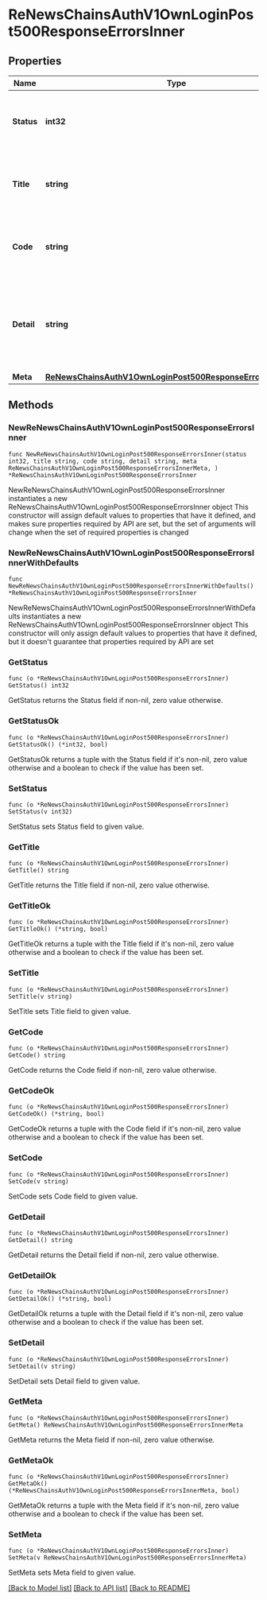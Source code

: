 # ReNewsChainsAuthV1OwnLoginPost500ResponseErrorsInner

## Properties

Name | Type | Description | Notes
------------ | ------------- | ------------- | -------------
**Status** | **int32** | Status is the HTTP status code applicable to this problem | 
**Title** | **string** | Title is a short, human-readable summary of the problem | 
**Code** | **string** | Code is an application-specific error code, expressed as a string | 
**Detail** | **string** | Detail is a human-readable explanation specific to this occurrence of the problem | 
**Meta** | [**ReNewsChainsAuthV1OwnLoginPost500ResponseErrorsInnerMeta**](ReNewsChainsAuthV1OwnLoginPost500ResponseErrorsInnerMeta.md) |  | 

## Methods

### NewReNewsChainsAuthV1OwnLoginPost500ResponseErrorsInner

`func NewReNewsChainsAuthV1OwnLoginPost500ResponseErrorsInner(status int32, title string, code string, detail string, meta ReNewsChainsAuthV1OwnLoginPost500ResponseErrorsInnerMeta, ) *ReNewsChainsAuthV1OwnLoginPost500ResponseErrorsInner`

NewReNewsChainsAuthV1OwnLoginPost500ResponseErrorsInner instantiates a new ReNewsChainsAuthV1OwnLoginPost500ResponseErrorsInner object
This constructor will assign default values to properties that have it defined,
and makes sure properties required by API are set, but the set of arguments
will change when the set of required properties is changed

### NewReNewsChainsAuthV1OwnLoginPost500ResponseErrorsInnerWithDefaults

`func NewReNewsChainsAuthV1OwnLoginPost500ResponseErrorsInnerWithDefaults() *ReNewsChainsAuthV1OwnLoginPost500ResponseErrorsInner`

NewReNewsChainsAuthV1OwnLoginPost500ResponseErrorsInnerWithDefaults instantiates a new ReNewsChainsAuthV1OwnLoginPost500ResponseErrorsInner object
This constructor will only assign default values to properties that have it defined,
but it doesn't guarantee that properties required by API are set

### GetStatus

`func (o *ReNewsChainsAuthV1OwnLoginPost500ResponseErrorsInner) GetStatus() int32`

GetStatus returns the Status field if non-nil, zero value otherwise.

### GetStatusOk

`func (o *ReNewsChainsAuthV1OwnLoginPost500ResponseErrorsInner) GetStatusOk() (*int32, bool)`

GetStatusOk returns a tuple with the Status field if it's non-nil, zero value otherwise
and a boolean to check if the value has been set.

### SetStatus

`func (o *ReNewsChainsAuthV1OwnLoginPost500ResponseErrorsInner) SetStatus(v int32)`

SetStatus sets Status field to given value.


### GetTitle

`func (o *ReNewsChainsAuthV1OwnLoginPost500ResponseErrorsInner) GetTitle() string`

GetTitle returns the Title field if non-nil, zero value otherwise.

### GetTitleOk

`func (o *ReNewsChainsAuthV1OwnLoginPost500ResponseErrorsInner) GetTitleOk() (*string, bool)`

GetTitleOk returns a tuple with the Title field if it's non-nil, zero value otherwise
and a boolean to check if the value has been set.

### SetTitle

`func (o *ReNewsChainsAuthV1OwnLoginPost500ResponseErrorsInner) SetTitle(v string)`

SetTitle sets Title field to given value.


### GetCode

`func (o *ReNewsChainsAuthV1OwnLoginPost500ResponseErrorsInner) GetCode() string`

GetCode returns the Code field if non-nil, zero value otherwise.

### GetCodeOk

`func (o *ReNewsChainsAuthV1OwnLoginPost500ResponseErrorsInner) GetCodeOk() (*string, bool)`

GetCodeOk returns a tuple with the Code field if it's non-nil, zero value otherwise
and a boolean to check if the value has been set.

### SetCode

`func (o *ReNewsChainsAuthV1OwnLoginPost500ResponseErrorsInner) SetCode(v string)`

SetCode sets Code field to given value.


### GetDetail

`func (o *ReNewsChainsAuthV1OwnLoginPost500ResponseErrorsInner) GetDetail() string`

GetDetail returns the Detail field if non-nil, zero value otherwise.

### GetDetailOk

`func (o *ReNewsChainsAuthV1OwnLoginPost500ResponseErrorsInner) GetDetailOk() (*string, bool)`

GetDetailOk returns a tuple with the Detail field if it's non-nil, zero value otherwise
and a boolean to check if the value has been set.

### SetDetail

`func (o *ReNewsChainsAuthV1OwnLoginPost500ResponseErrorsInner) SetDetail(v string)`

SetDetail sets Detail field to given value.


### GetMeta

`func (o *ReNewsChainsAuthV1OwnLoginPost500ResponseErrorsInner) GetMeta() ReNewsChainsAuthV1OwnLoginPost500ResponseErrorsInnerMeta`

GetMeta returns the Meta field if non-nil, zero value otherwise.

### GetMetaOk

`func (o *ReNewsChainsAuthV1OwnLoginPost500ResponseErrorsInner) GetMetaOk() (*ReNewsChainsAuthV1OwnLoginPost500ResponseErrorsInnerMeta, bool)`

GetMetaOk returns a tuple with the Meta field if it's non-nil, zero value otherwise
and a boolean to check if the value has been set.

### SetMeta

`func (o *ReNewsChainsAuthV1OwnLoginPost500ResponseErrorsInner) SetMeta(v ReNewsChainsAuthV1OwnLoginPost500ResponseErrorsInnerMeta)`

SetMeta sets Meta field to given value.



[[Back to Model list]](../README.md#documentation-for-models) [[Back to API list]](../README.md#documentation-for-api-endpoints) [[Back to README]](../README.md)


